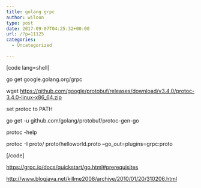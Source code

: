 ```yaml
---
title: golang grpc
author: wiloon
type: post
date: 2017-09-07T04:25:32+00:00
url: /?p=11125
categories:
  - Uncategorized

---
```

[code lang=shell]
  
go get google.golang.org/grpc
  
wget https://github.com/google/protobuf/releases/download/v3.4.0/protoc-3.4.0-linux-x86_64.zip
  
set protoc to PATH
  
go get -u github.com/golang/protobuf/protoc-gen-go

protoc -help
  
protoc -I proto/ proto/helloworld.proto &#8211;go_out=plugins=grpc:proto

[/code]

https://grpc.io/docs/quickstart/go.html#prerequisites
  
http://www.blogjava.net/killme2008/archive/2010/01/20/310206.html